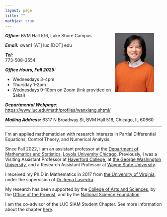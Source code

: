 ```yaml
---
layout: page
title: ""
mathjax: true
---
```


<!---
<link rel="shortcut icon" type="image/x-icon" href="./pic/favicon.ico?">
--->


<img style="float: right; 
      margin-top: 0%;
      margin-right: 5%;
      margin-bottom: 0%;
      margin-left: 0%;" 
      src="/pic/Xiang_JMM_2025.jpg" alt = "Xiang Wan Profile" width = "25%">

**_Office:_**
BVM Hall 516, Lake Shore Campus

**_Email:_**
xwan1 [AT] luc [DOT] edu 

**_Tel:_**	
773-508-3554 

**_Office Hours, Fall 2025:_**
- Wednesdays 3-4pm
- Thursday 1-2pm
- Wednesdays 9-10pm on Zoom (link provided on Sakai)

**_Departmental Webpage:_**
[<u>https://www.luc.edu/math/profiles/wanxiang.shtml/</u>](https://www.luc.edu/math/profiles/wanxiang.shtml)

**_Mailing Address:_**
6317 N Broadway St, BVM Hall 516, Chicago, IL 60660

***

I'm an applied mathematician with research interests in Partial Differential Equations, Control Theory, and Numerical Analysis. 

Since Fall 2022, I am an assistant professor at the [Department of Mathematics and Statistics](https://www.luc.edu/math/index.shtml), [Loyola University Chicago](https://www.luc.edu/). 
Previously, I was a Visiting Assistant Professor at [Haverford College](https://www.haverford.edu/mathematics-and-statistics), at [the George Washington University](https://math.columbian.gwu.edu/), and a Research Assistant Professor at [Wayne State University](https://clas.wayne.edu/math).

I received my Ph.D in Mathematics in 2017 from [the University of Virginia](https://math.virginia.edu/), under the supervision of [Dr. Irena Lasiecka](https://math.virginia.edu/people/il2v/).

My research has been supported by the [College of Arts and Sciences](https://www.luc.edu/cas/), by the [Office of the Provost](https://www.luc.edu/academicaffairs/index.shtml), and by the [National Science Foundation](https://www.nsf.gov/).

I am the co-advisor of the LUC SIAM Student Chapter. See more information about the chapter [here](https://loyolachicagosiam.github.io/).

